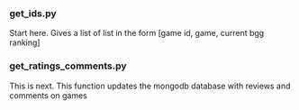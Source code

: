 ### get_ids.py

Start here. Gives a list of list in the form [game id, game, current bgg ranking]



### get_ratings_comments.py

This is next. This function updates the mongodb database with reviews and comments on games 
